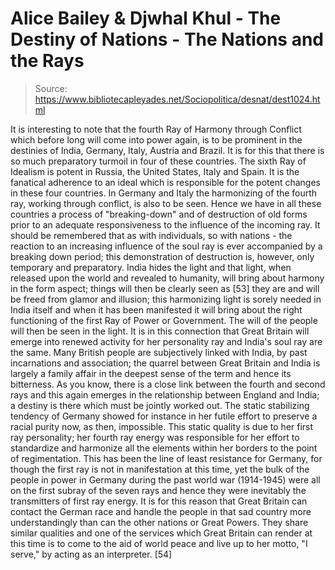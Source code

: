 # Alice Bailey & Djwhal Khul - The Destiny of Nations - The Nations and the Rays

> Source: https://www.bibliotecapleyades.net/Sociopolitica/desnat/dest1024.html

It is interesting to note that the fourth Ray of Harmony through Conflict which before long will come into power again, is to be prominent in the destinies of India, Germany, Italy, Austria and Brazil. It is for this that there is so much preparatory turmoil in four of these countries. The sixth Ray of Idealism is potent in Russia, the United States, Italy and Spain. It is the fanatical adherence to an ideal which is responsible for the potent changes in these four countries. In Germany and Italy the harmonizing of the fourth ray, working through conflict, is also to be seen. Hence we have in all these countries a process of "breaking-down" and of destruction of old forms prior to an adequate responsiveness to the influence of the incoming ray. It should be remembered that as with individuals, so with nations - the reaction to an increasing influence of the soul ray is ever accompanied by a breaking down period; this demonstration of destruction is, however, only temporary and preparatory.
India hides the light and that light, when released upon the world and revealed to humanity, will bring about harmony in the form aspect; things will then be clearly seen as [53] they are and will be freed from glamor and illusion; this harmonizing light is sorely needed in India itself and when it has been manifested it will bring about the right functioning of the first Ray of Power or Government. The will of the people will then be seen in the light. It is in this connection that Great Britain will emerge into renewed activity for her personality ray and India's soul ray are the same. Many British people are subjectively linked with India, by past incarnations and association; the quarrel between Great Britain and India is largely a family affair in the deepest sense of the term and hence its bitterness. As you know, there is a close link between the fourth and second rays and this again emerges in the relationship between England and India; a destiny is there which must be jointly worked out.
The static stabilizing tendency of Germany showed for instance in her futile effort to preserve a racial purity now, as then, impossible. This static quality is due to her first ray personality; her fourth ray energy was responsible for her effort to standardize and harmonize all the elements within her borders to the point of regimentation. This has been the line of least resistance for Germany, for though the first ray is not in manifestation at this time, yet the bulk of the people in power in Germany during the past world war (1914-1945) were all on the first subray of the seven rays and hence they were inevitably the transmitters of first ray energy. It is for this reason that Great Britain can contact the German race and handle the people in that sad country more understandingly than can the other nations or Great Powers. They share similar qualities and one of the services which Great Britain can render at this time is to come to the aid of world peace and live up to her motto, "I serve," by acting as an interpreter. [54]
